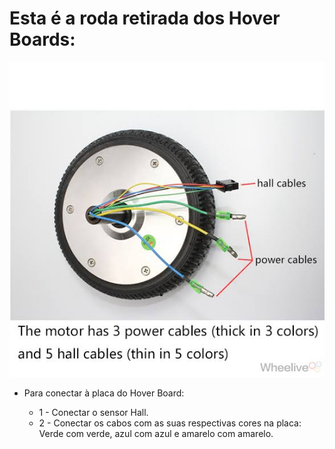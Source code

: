 # Esta é a roda retirada dos Hover Boards:

![wheel](https://github.com/CaioslppUO/Agrobot-3.0/blob/hover-stable/img/wheels/whell.jpeg)
 
 * Para conectar à placa do Hover Board:
 
   * 1 - Conectar o sensor Hall.
   * 2 - Conectar os cabos com as suas respectivas cores na placa: Verde com verde, azul com azul e amarelo com amarelo.

